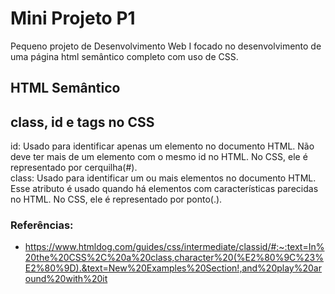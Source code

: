 # Mini Projeto P1
Pequeno projeto de Desenvolvimento Web I focado no desenvolvimento de uma página html semântico completo com uso de CSS.

## HTML Semântico

## class, id e tags no CSS
id: Usado para identificar apenas um elemento no documento HTML. Não deve ter mais de um elemento com o mesmo id no HTML. No CSS, ele é representado por cerquilha(#).  
class: Usado para identificar um ou mais elementos no documento HTML. Esse atributo é usado quando há elementos com características parecidas no HTML. No CSS, ele é representado por ponto(.).

### Referências:
- https://www.htmldog.com/guides/css/intermediate/classid/#:~:text=In%20the%20CSS%2C%20a%20class,character%20(%E2%80%9C%23%E2%80%9D).&text=New%20Examples%20Section!,and%20play%20around%20with%20it
